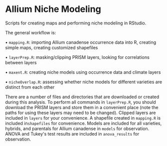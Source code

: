 # Allium Niche Modeling

Scripts for creating maps and performing niche modeling in RStudio.

The general workflow is:

•	`mapping.R`: importing Allium canadense occurrence data into R, creating simple maps, creating customized shapefiles

•	`layerPrep.R`: masking/clipping PRISM layers, looking for correlations between layers

•	`maxent.R`: creating niche models using occurrence data and climate layers

•	`nicheOverlap.R`: assessing whether niche models for different varieties are distinct from each other

There are a number of files and directories that are downloaded or created during this analysis. To perform all commands in `layerPrep.R`, you should download the PRISM layers and store them in a convenient place (note the paths for using these layers may need to be changed). Clipped layers are included in `layers` for your convenience. A shapefile created in `mapping.R` is included in`shapefiles` for convenience. Models are included for all varieties, hybrids, and parentals for Allium canadense in `models` for observation. ANOVA and Tukey's test results are included in `anova_results` for observation.
